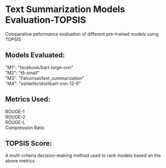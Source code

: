 # Text Summarization Models Evaluation-TOPSIS
Comparative peformance evaluation of different pre-trained models using TOPSIS
## Models Evaluated:
"M1": "facebook/bart-large-cnn"                                                                                                                                       
"M2":  "t5-small"                                                                                                                                                     
"M3": "Falconsai/text_summarization"                                                                                                                                  
"M4": "sshleifer/distilbart-cnn-12-6"
## Metrics Used:
 ROUGE-1                                                                                                                                                              
 ROUGE-2                                                                                                                                                              
 ROUGE-L                                                                                                                                                              
 Compression Ratio
## TOPSIS Score:
A multi-criteria decision-making method used to rank models based on the above metrics
